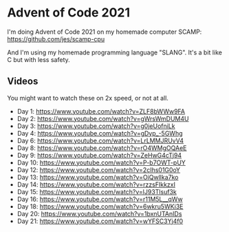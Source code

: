 # Advent of Code 2021

I'm doing Advent of Code 2021 on my homemade computer SCAMP: https://github.com/jes/scamp-cpu

And I'm using my homemade programming language "SLANG". It's a bit like C but with less safety.

## Videos

You might want to watch these on 2x speed, or not at all.

 * Day 1: https://www.youtube.com/watch?v=ZLF8bWWw9FA
 * Day 2: https://www.youtube.com/watch?v=gWrsWmDUM4U
 * Day 3: https://www.youtube.com/watch?v=g0jeUofniLk
 * Day 4: https://www.youtube.com/watch?v=gDyp_-5GWhg
 * Day 6: https://www.youtube.com/watch?v=LrLMMJRUvV4
 * Day 8: https://www.youtube.com/watch?v=rO4WMgOQAeE
 * Day 9: https://www.youtube.com/watch?v=ZeHwG4cTj94
 * Day 10: https://www.youtube.com/watch?v=P-b7OWT-pUY
 * Day 12: https://www.youtube.com/watch?v=2cIhs01G0oY
 * Day 13: https://www.youtube.com/watch?v=OiQwllka7ko
 * Day 14: https://www.youtube.com/watch?v=rzzsFIkkzxI
 * Day 15: https://www.youtube.com/watch?v=lJ93Tlsuf3k
 * Day 16: https://www.youtube.com/watch?v=r11M5L__qWw
 * Day 18: https://www.youtube.com/watch?v=6wkru5WKi3E
 * Day 20: https://www.youtube.com/watch?v=1bxnUTAnIDs
 * Day 21: https://www.youtube.com/watch?v=wYFSC3Yj4f0
